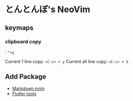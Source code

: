 # とんとんぼ's NeoVim

## keymaps

### clipboard copy

<C-c> : `"+y`

Current 1 line copy: `<C-c> + y`
Current all line copy: `<C-c> + G`

## Add Package
- [Markdown.nvim](https://github.com/MeanderingProgrammer/markdown.nvim)
- [Flutter tools](https://github.com/akinsho/flutter-tools.nvim)

